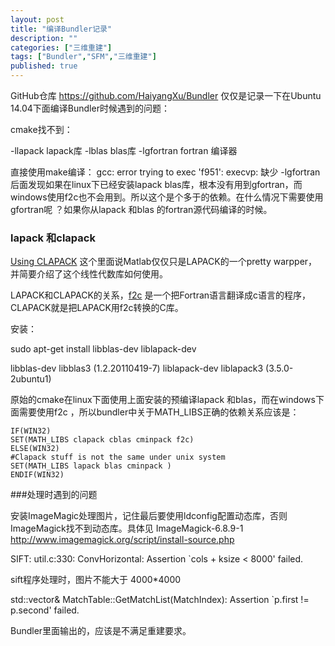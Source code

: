 ```yaml
---
layout: post
title: "编译Bundler记录"
description: ""
categories: ["三维重建"]
tags: ["Bundler","SFM","三维重建"]
published: true
---
```



GitHub仓库 https://github.com/HaiyangXu/Bundler
仅仅是记录一下在Ubuntu 14.04下面编译Bundler时候遇到的问题：

cmake找不到：

-llapack  lapack库
-lblas    blas库
-lgfortran fortran 编译器

直接使用make编译：
gcc: error trying to exec 'f951': execvp:
缺少 -lgfortran 后面发现如果在linux下已经安装lapack blas库，根本没有用到gfortran，而windows使用f2c也不会用到。所以这个是个多于的依赖。在什么情况下需要使用gfortran呢 ？如果你从lapack 和blas 的fortran源代码编译的时候。


### lapack 和clapack

[Using CLAPACK][1] 这个里面说Matlab仅仅只是LAPACK的一个pretty warpper，并简要介绍了这个线性代数库如何使用。

LAPACK和CLAPACK的关系，[f2c][2] 是一个把Fortran语言翻译成c语言的程序，CLAPACK就是把LAPACK用f2c转换的C库。

安装：

sudo apt-get install libblas-dev liblapack-dev

 libblas-dev libblas3  (1.2.20110419-7) 
 liblapack-dev liblapack3  (3.5.0-2ubuntu1)

原始的cmake在linux下面使用上面安装的预编译lapack 和blas，而在windows下面需要使用f2c ，所以bundler中关于MATH_LIBS正确的依赖关系应该是：

    IF(WIN32)
    SET(MATH_LIBS clapack cblas cminpack f2c)
    ELSE(WIN32)
    #Clapack stuff is not the same under unix system
    SET(MATH_LIBS lapack blas cminpack )
    ENDIF(WIN32)


###处理时遇到的问题

安装ImageMagic处理图片，记住最后要使用ldconfig配置动态库，否则ImageMagick找不到动态库。具体见
ImageMagick-6.8.9-1
http://www.imagemagick.org/script/install-source.php


SIFT:
 util.c:330: ConvHorizontal: Assertion `cols + ksize < 8000' failed.

sift程序处理时，图片不能大于 4000*4000

std::vector<KeypointMatch>& MatchTable::GetMatchList(MatchIndex): Assertion `p.first != p.second' failed.

Bundler里面输出的，应该是不满足重建要求。

  [1]: http://www.cs.rochester.edu/~bh/cs400/using_lapack.html
  [2]: http://en.wikipedia.org/wiki/F2c